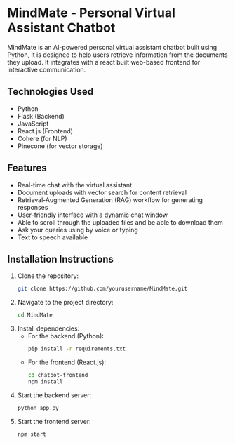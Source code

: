 # MindMate - Personal Virtual Assistant Chatbot

MindMate is an AI-powered personal virtual assistant chatbot built using Python, 
it is designed to help users retrieve information from the documents they upload.
It integrates with a react built web-based frontend for interactive communication.

## Technologies Used
- Python
- Flask (Backend)
- JavaScript
- React.js (Frontend)
- Cohere (for NLP)
- Pinecone (for vector storage)

## Features
- Real-time chat with the virtual assistant
- Document uploads with vector search for content retrieval
- Retrieval-Augmented Generation (RAG) workflow for generating responses
- User-friendly interface with a dynamic chat window
- Able to scroll through the uploaded files and be able to download them
- Ask your queries using by voice or typing
- Text to speech available

## Installation Instructions
1. Clone the repository:
   ```bash
   git clone https://github.com/yourusername/MindMate.git
   ```
2. Navigate to the project directory:
   ```bash
   cd MindMate
   ```
3. Install dependencies:
   - For the backend (Python):
     ```bash
     pip install -r requirements.txt
     ```
   - For the frontend (React.js):
     ```bash
     cd chatbot-frontend
     npm install
     ```
4. Start the backend server:
   ```bash
   python app.py
   ```
5. Start the frontend server:
   ```bash
   npm start
   ```


